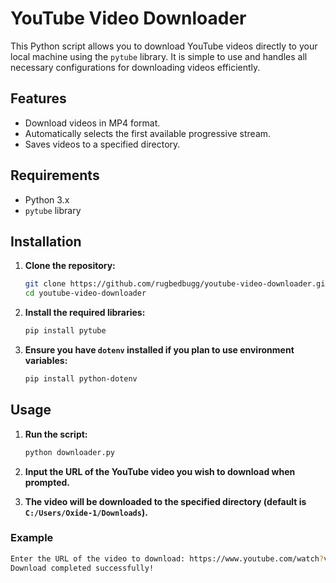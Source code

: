 # YouTube Video Downloader

This Python script allows you to download YouTube videos directly to your local machine using the `pytube` library. It is simple to use and handles all necessary configurations for downloading videos efficiently.

## Features
- Download videos in MP4 format.
- Automatically selects the first available progressive stream.
- Saves videos to a specified directory.

## Requirements
- Python 3.x
- `pytube` library

## Installation

1. **Clone the repository:**

    ```sh
    git clone https://github.com/rugbedbugg/youtube-video-downloader.git
    cd youtube-video-downloader
    ```

2. **Install the required libraries:**

    ```sh
    pip install pytube
    ```

3. **Ensure you have `dotenv` installed if you plan to use environment variables:**

    ```sh
    pip install python-dotenv
    ```

## Usage

1. **Run the script:**

    ```sh
    python downloader.py
    ```

2. **Input the URL of the YouTube video you wish to download when prompted.**

3. **The video will be downloaded to the specified directory (default is `C:/Users/Oxide-1/Downloads`).**

### Example

```sh
Enter the URL of the video to download: https://www.youtube.com/watch?v=example
Download completed successfully!
